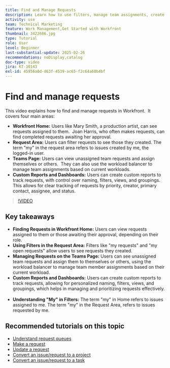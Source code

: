 ```yaml
---
title: Find and Manage Requests
description: Learn how to use filters, manage team assignments, create custom reports and dashboards, and clarify the meaning of _my_ in different contexts for effective request management.
activity: use
team: Technical Marketing
feature: Work Management,Get Started with Workfront
thumbnail: 3422686.jpg
type: Tutorial
role: User
level: Beginner
last-substantial-update: 2025-02-26
recommendations: noDisplay,catalog
doc-type: video
jira: KT-10143
exl-id: 45956a0d-d63f-4539-ac65-f2c64a60b4bf
---
```

# Find and manage requests

This video explains how to find and manage requests in Workfront. ​ It covers four main areas:

* **Workfront Home:** Users like Mary Smith, a production artist, can see requests assigned to them. ​ Joan Harris, who often makes requests, can find completed requests awaiting her approval. ​
* **Request Area:** Users can filter requests to see those they created.​ The term "my" in the request area refers to issues created by me, the logged-in user. ​
* **Teams Page:** Users can view unassigned team requests and assign themselves or others. ​ They can also use the workload balancer to manage team assignments based on current workloads. ​
* **Custom Reports and Dashboards:** Users can create custom reports to track requests, with control over naming, filters, views, and groupings. ​ This allows for clear tracking of requests by priority, creator, primary contact, assignee, and status. ​


>[!VIDEO](https://video.tv.adobe.com/v/3422686/?quality=12&learn=on&enablevpops)

## Key takeaways

* **Finding Requests in Workfront Home:** Users can view requests assigned to them or those awaiting their approval, depending on their role. ​
* **Using Filters in the Request Area:** Filters like "my requests" and "my open requests" allow users to see requests they created. ​
* **Managing Requests on the Teams Page:** Users can see unassigned team requests and assign them to themselves or others, using the workload balancer to manage team member assignments based on their current workload. ​
* **Custom Reports and Dashboards:** Users can create custom reports to track requests, allowing for personalized naming, filters, views, and groupings, which helps in managing and prioritizing requests effectively. ​
* **Understanding "My" in Filters:** The term "my" in Home refers to issues assigned to me. The term "my" in the Request Area, refers to issues requested by me. ​


## Recommended tutorials on this topic

* [Understand request queues](/help/manage-work/request-queues/understand-request-queues.md)
* [Make a request](/help/manage-work/issues-requests/make-a-request.md)
* [Update a request](/help/manage-work/issues-requests/update-a-request.md)
* [Convert an issue/request to a project](/help/manage-work/issues-requests/create-a-project-from-a-request.md)
* [Convert an issue/request to a task](/help/manage-work/issues-requests/convert-issues-to-other-work-items.md)

